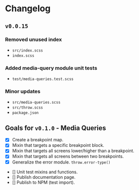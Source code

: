 # Changelog

## `v0.0.15`

### Removed unused index
  - `src/index.scss`
  - `index.scss`

### Added media-query module unit tests
  - `test/media-queries.test.scss`

### Minor updates
  - `src/media-queries.scss`
  - `src/throw.scss`
  - `package.json`

## Goals for `v0.1.0` - Media Queries
  - [x] Create a breakpoint map.
  - [x] Mixin that targets a specific breakpoint block.
  - [x] Mixin that targets all screens lower/higher than a breakpoint.
  - [x] Mixin that targets all screens between two breakpoints.
  - [x] Generalize the error module. `throw.error-type()`
  - [] Unit test mixins and functions.
  - [] Publish documentation page.
  - [] Publish to NPM (test import).